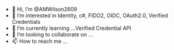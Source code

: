 - 👋 Hi, I’m @AMWilson2609
- 👀 I’m interested in Identity, c#, FIDO2, OIDC, OAuth2.0, Verified Credentials
- 🌱 I’m currently learning ...Verified Credential API
- 💞️ I’m looking to collaborate on ...
- 📫 How to reach me ...

<!---
AMWilson2609/AMWilson2609 is a ✨ special ✨ repository because its `README.md` (this file) appears on your GitHub profile.
You can click the Preview link to take a look at your changes.
--->
